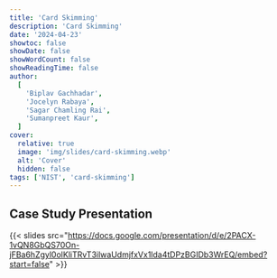 ```yaml
---
title: 'Card Skimming'
description: 'Card Skimming'
date: '2024-04-23'
showtoc: false
showDate: false
showWordCount: false
showReadingTime: false
author:
  [
    'Biplav Gachhadar',
    'Jocelyn Rabaya',
    'Sagar Chamling Rai',
    'Sumanpreet Kaur',
  ]
cover:
  relative: true
  image: 'img/slides/card-skimming.webp'
  alt: 'Cover'
  hidden: false
tags: ['NIST', 'card-skimming']
---
```


## Case Study Presentation

{{< slides src="https://docs.google.com/presentation/d/e/2PACX-1vQN8GbQS70On-jFBa6hZgyl0olKliTRvT3ilwaUdmjfxVx1lda4tDPzBGIDb3WrEQ/embed?start=false" >}}
